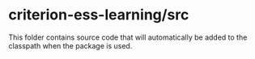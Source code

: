 # criterion-ess-learning/src

This folder contains source code that will automatically be added to the classpath when
the package is used.
